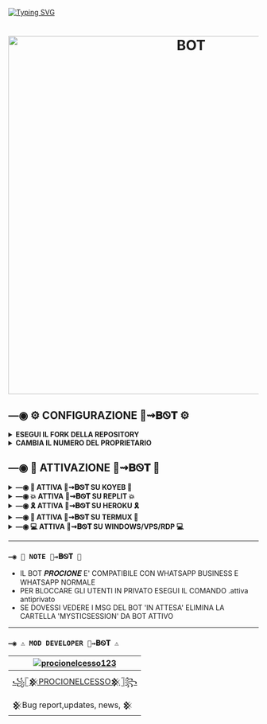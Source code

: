 [![Typing SVG](https://readme-typing-svg.demolab.com?font=Fira+Code&weight=500&size=30&pause=1000&color=F77539&center=true&lines=%F0%9F%A6%9D%F0%9D%91%B7%F0%9D%91%B9%F0%9D%91%B6%F0%9D%91%AA%F0%9D%91%B0%F0%9D%91%B6%F0%9D%91%B5%F0%9D%91%AC%E2%87%9D%F0%9D%90%81%E1%8F%AB%F0%9D%90%93)](https://git.io/typing-svg)
<h1 align="center">
<p>
<img src= "https://telegra.ph/file/bc12386c7355151f41702.jpg" alt="BOT" width="720">
</p>


## —◉ ⚙️ CONFIGURAZIONE 🦝⇝𝐁Ꮻ𝐓 ⚙️

<details>
  <summary><b>ESEGUI IL FORK DELLA REPOSITORY</b></summary>

  [clicca qui per clonare la repository](https://github.com/procionelcesso123/procionebot/fork)

</details>

<details>
  <summary><b>CAMBIA IL NUMERO DEL PROPRIETARIO</b></summary>

  [clicca qui per cambiare il numero del proprietario](https://github.com/procionelcesso123/procionebot/blob/master/config.js)

</details>


## —◉ 🍳 ATTIVAZIONE 🦝⇝𝐁Ꮻ𝐓 🍳

<details>
  <summary><b>—◉ 🌌 ATTIVA 🦝⇝𝐁Ꮻ𝐓 SU KOYEB 🌌</b></summary>


  [![Attiva su Koyeb](https://www.koyeb.com/static/images/deploy/button.svg)](https://app.koyeb.com/deploy?type=git&repository=github.com//procionebot&branch=master&name=procione.bot)

</details>

<details>
  <summary><b>—◉ 💥 ATTIVA 🦝⇝𝐁Ꮻ𝐓 SU REPLIT 💥</b></summary>


  [![Attiva su Repl.it](https://replit.com/badge/github/Fabri115/BotWhaIta)](https://repl.it/github/procionelcesso123/procionebot)

</details>

<details>
  <summary><b>—◉ 🎗 ATTIVA 🦝⇝𝐁Ꮻ𝐓 SU HEROKU 🎗</b></summary>


  [![Deploy](https://www.herokucdn.com/deploy/button.svg)](https://heroku.com/deploy?template=[https://github.com/procionelcesso123/procionebot])

</details>

<details>
  <summary><b>—◉ 👾 ATTIVA 🦝⇝𝐁Ꮻ𝐓 SU TERMUX 👾</b></summary>


### `—◉ VERSIONE DI TERMUX NECESSARIA: ` 
https://bit.ly/termux119


- DIGITA QUESTI COMANDI:
```bash
termux-setup-storage
```

```bash
pkg upgrade -y && pkg update -y
```

```bash
pkg install git -y
```
  
```bash
pkg install nodejs -y  
```
  
```bash
pkg install ffmpeg -y
```  
  
```bash
pkg install imagemagick -y
``` 

```bash
pkg install yarn
```    

```bash
git clone https://github.com/procionelcesso123/procionebot.git
```
  
```bash
cd procionebot
```  

```bash
yarn install
```

```bash
npm install
```

```bash
npm update
```

```bash
sh start.sh
```

### `—◉ ✔️ PER 24/7 🦝⇝𝐁Ꮻ𝐓 SU TERMUX ✔️`
  
 ```bash
> npm i -g pm2 && pm2 start index.js && pm2 save && pm2 logs
  ```

### `—◉ 👽 PER OTTENERE UN ALTRO CODICE QR 👽`

DIGITA QUESTI COMANDI:
```bash
> cd 
```
```bash
> cd procionebot
```
```bash
> rm -rf MysticSession
```
```bash
> sh start.sh
```
</details>

<details>
  <summary><b>—◉ 💻 ATTIVA 🦝⇝𝐁Ꮻ𝐓 SU WINDOWS/VPS/RDP 💻</b></summary>

* Installa Git [`Click Here`](https://git-scm.com/downloads)
* Installa NodeJS [`Click Here`](https://nodejs.org/en/download)
* Installa FFmpeg [`Click Here`](https://ffmpeg.org/download.html) (**Non dimenticare di aggiungere FFmpeg alle variabili di ambiente PATH**)
* Installa ImageMagick [`Click Here`](https://imagemagick.org/script/download.php)

```bash
git clone https://github.com/procionelcesso123/procionebot
```
```bash
cd procionebot
```
```bash
npm install
```
```bash
npm update
```

---------

### `Run`

```bash
node .
```

</details>


---------
### `—◉ 📝 NOTE 🦝⇝𝐁Ꮻ𝐓 📝`
- IL BOT 𝑷𝑹𝑶𝑪𝑰𝑶𝑵𝑬 E' COMPATIBILE CON WHATSAPP BUSINESS E WHATSAPP NORMALE
- PER BLOCCARE GLI UTENTI IN PRIVATO ESEGUI IL COMANDO .attiva antiprivato
- SE DOVESSI VEDERE I MSG DEL BOT 'IN ATTESA' ELIMINA LA CARTELLA 'MYSTICSESSION' DA BOT ATTIVO
---------

### `—◉ ⚠️ MOD DEVELOPER 🦝⇝𝐁Ꮻ𝐓 ⚠️ `
  <div align="center">
  
| [![procionelcesso123](https://telegra.ph/file/1e7db3fa212a15584fe9d.jpg?size=200)](https://github.com/procionelcesso123) |
|----|
| [꧁𓊈𒆜PROCIONELCESSO𒆜𓊉꧂](https://github.com/procionelcesso123) |
|  𒆜Bug report,updates, news, 𒆜 |
  
  </div>

